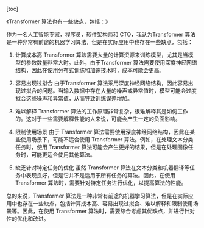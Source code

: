 
[toc]                    
                
                
《Transformer 算法也有一些缺点，包括：》

作为一名人工智能专家，程序员，软件架构师和 CTO，我认为Transformer 算法是一种非常有前途的机器学习算法，但是在实际应用中也存在一些缺点，包括：

1. 计算成本高
Transformer 算法需要大量的计算资源来训练模型，尤其是当模型的参数数量非常大时。此外，由于Transformer 算法需要使用深度神经网络结构，因此在使用分布式训练和加速技术时，成本可能会更高。

2. 容易出现过拟合
由于Transformer 算法采用深度神经网络结构，因此容易出现过拟合的问题。当输入数据中存在大量的噪声或异常值时，模型可能会过度拟合这些噪声和异常值，从而导致训练误差增加。

3. 难以解释
Transformer 算法的工作原理非常复杂，很难解释其是如何工作的。这对于一些需要解释性能的人来说，可能会产生一定的负面影响。

4. 限制使用场景
由于 Transformer 算法需要使用深度神经网络结构，因此在某些使用场景下，可能不适合使用 Transformer 算法。例如，在处理文本分类任务时，使用 Transformer 算法可能会产生更好的结果，但是在处理图像任务时，可能更适合使用其他算法。

5. 缺乏针对特定任务的优化
虽然 Transformer 算法在文本分类和机器翻译等任务中表现良好，但是它并不是适用于所有任务的算法。因此，在使用 Transformer 算法时，需要针对特定任务进行优化，以提高算法的性能。

总的来说，Transformer 算法是一种非常有前途的机器学习算法，但是在实际应用中也存在一些缺点，包括计算成本高、容易出现过拟合、难以解释和限制使用场景等。因此，在使用 Transformer 算法时，需要综合考虑其优缺点，并进行针对性的优化和改进。

